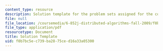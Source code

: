 ```yaml
---
content_type: resource
description: Solution template for the problem sets assigned for the course.
file: null
file_location: /coursemedia/6-852j-distributed-algorithms-fall-2009/f0b7bc5ec739ba2875ced16a33a05300_MIT6_852JF09_sol.pdf
file_type: application/pdf
resourcetype: Document
title: Solution Template
uid: f0b7bc5e-c739-ba28-75ce-d16a33a05300
---
```

